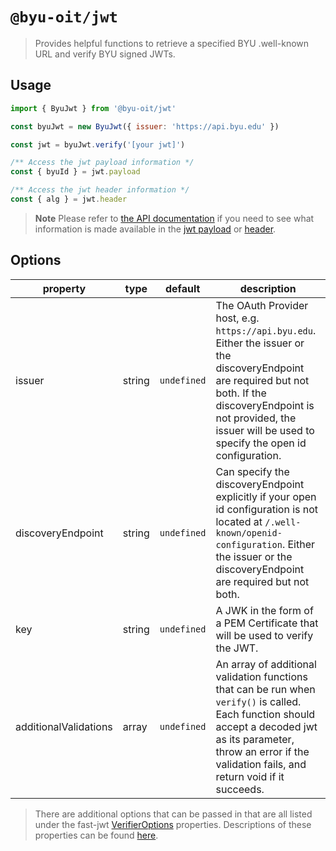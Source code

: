 # `@byu-oit/jwt`

> Provides helpful functions to retrieve a specified BYU .well-known URL and verify BYU signed JWTs.

## Usage

```javascript
import { ByuJwt } from '@byu-oit/jwt'

const byuJwt = new ByuJwt({ issuer: 'https://api.byu.edu' })

const jwt = byuJwt.verify('[your jwt]')

/** Access the jwt payload information */
const { byuId } = jwt.payload

/** Access the jwt header information */
const { alg } = jwt.header
```

> **Note**
> Please refer
> to [the API documentation](https://byu-oit.github.io/byu-jwt-nodejs) if you need
> to see what information is made available in
> the [jwt payload](https://byu-oit.github.io/byu-jwt-nodejs/classes/BYU_JWT.JwtPayload.html)
> or [header](https://byu-oit.github.io/byu-jwt-nodejs/classes/BYU_JWT.JwtHeader.html).

## Options

| property              | type    | default            | description                                                                                                                                                                                                                        |
|-----------------------|---------|--------------------|------------------------------------------------------------------------------------------------------------------------------------------------------------------------------------------------------------------------------------|
| issuer                | string  | `undefined`        | The OAuth Provider host, e.g. `https://api.byu.edu`. Either the issuer or the discoveryEndpoint are required but not both. If the discoveryEndpoint is not provided, the issuer will be used to specify the open id configuration. |
| discoveryEndpoint     | string  | `undefined`        | Can specify the discoveryEndpoint explicitly if your open id configuration is not located at `/.well-known/openid-configuration`. Either the issuer or the discoveryEndpoint are required but not both.                            |
| key                   | string  | `undefined`        | A JWK in the form of a PEM Certificate that will be used to verify the JWT.                                                                                                                                                        |
| additionalValidations | array   | `undefined`        | An array of additional validation functions that can be run when `verify()` is called. Each function should accept a decoded jwt as its parameter, throw an error if the validation fails, and return void if it succeeds.         |
> There are additional options that can be passed in that are all listed under the fast-jwt [VerifierOptions](https://nearform.github.io/fast-jwt/docs/api/interfaces/VerifierOptions) properties. Descriptions of these properties can be found [here](https://nearform.github.io/fast-jwt/#createverifier).
